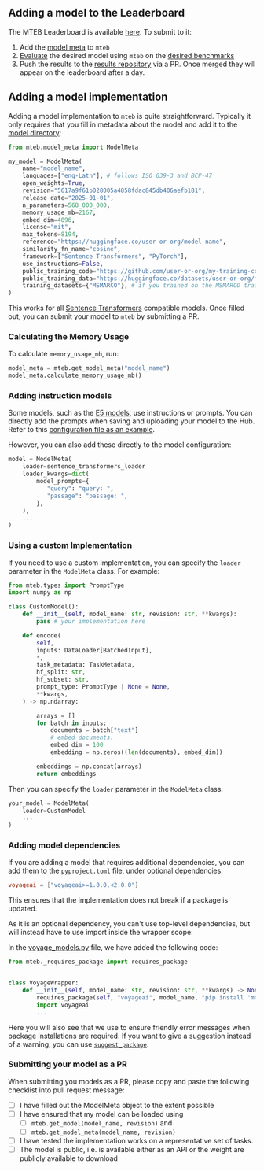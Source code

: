 ## Adding a model to the Leaderboard

The MTEB Leaderboard is available [here](https://huggingface.co/spaces/mteb/leaderboard). To submit to it:

1. Add the [model meta](#adding-a-model-implementation) to `mteb`
2. [Evaluate](./usage/get_started.md#evaluating-a-model) the desired model using `mteb` on the [desired benchmarks](./usage/selecting_tasks.md#selecting-a-benchmark)
3. Push the results to the [results repository](https://github.com/embeddings-benchmark/results) via a PR. Once merged they will appear on the leaderboard after a day.


## Adding a model implementation

Adding a model implementation to `mteb` is quite straightforward.
Typically it only requires that you fill in metadata about the model and add it to the [model directory](../mteb/models/model_implementations):

```python
from mteb.model_meta import ModelMeta

my_model = ModelMeta(
    name="model_name",
    languages=["eng-Latn"], # follows ISO 639-3 and BCP-47
    open_weights=True,
    revision="5617a9f61b028005a4858fdac845db406aefb181",
    release_date="2025-01-01",
    n_parameters=568_000_000,
    memory_usage_mb=2167,
    embed_dim=4096,
    license="mit",
    max_tokens=8194,
    reference="https://huggingface.co/user-or-org/model-name",
    similarity_fn_name="cosine",
    framework=["Sentence Transformers", "PyTorch"],
    use_instructions=False,
    public_training_code="https://github.com/user-or-org/my-training-code",
    public_training_data="https://huggingface.co/datasets/user-or-org/full-dataset",
    training_datasets={"MSMARCO"}, # if you trained on the MSMARCO training set
)
```

This works for all [Sentence Transformers](https://sbert.net) compatible models. Once filled out, you can submit your model to `mteb` by submitting a PR.


### Calculating the Memory Usage

To calculate `memory_usage_mb`, run:

```py
model_meta = mteb.get_model_meta("model_name")
model_meta.calculate_memory_usage_mb()
```

### Adding instruction models

Some models, such as the [E5 models](https://huggingface.co/intfloat/multilingual-e5-large-instruct), use instructions or prompts.
You can directly add the prompts when saving and uploading your model to the Hub. Refer to this [configuration file as an example](https://huggingface.co/Snowflake/snowflake-arctic-embed-m-v1.5/blob/3b5a16eaf17e47bd997da998988dce5877a57092/config_sentence_transformers.json).

However, you can also add these directly to the model configuration:

```python
model = ModelMeta(
    loader=sentence_transformers_loader
    loader_kwargs=dict(
        model_prompts={
           "query": "query: ",
           "passage": "passage: ",
        },
    ),
    ...
)
```

### Using a custom Implementation

If you need to use a custom implementation, you can specify the `loader` parameter in the `ModelMeta` class. For example:
```python
from mteb.types import PromptType
import numpy as np

class CustomModel():
    def __init__(self, model_name: str, revision: str, **kwargs):
        pass # your implementation here

    def encode(
        self,
        inputs: DataLoader[BatchedInput],
        *,
        task_metadata: TaskMetadata,
        hf_split: str,
        hf_subset: str,
        prompt_type: PromptType | None = None,
        **kwargs,
    ) -> np.ndarray:

        arrays = []
        for batch in inputs:
            documents = batch["text"]
            # embed documents:
            embed_dim = 100
            embedding = np.zeros((len(documents), embed_dim))

        embeddings = np.concat(arrays)
        return embeddings
```

Then you can specify the `loader` parameter in the `ModelMeta` class:

```python
your_model = ModelMeta(
    loader=CustomModel
    ...
)
```


### Adding model dependencies
If you are adding a model that requires additional dependencies, you can add them to the `pyproject.toml` file, under optional dependencies:

```toml
voyageai = ["voyageai>=1.0.0,<2.0.0"]
```

This ensures that the implementation does not break if a package is updated.

As it is an optional dependency, you can't use top-level dependencies, but will instead have to use import inside the wrapper scope:

In the [voyage_models.py](../mteb/models/voyage_models.py) file, we have added the following code:

```python
from mteb._requires_package import requires_package


class VoyageWrapper:
    def __init__(self, model_name: str, revision: str, **kwargs) -> None:
        requires_package(self, "voyageai", model_name, "pip install 'mteb[voyageai]'")
        import voyageai
        ...
```
Here you will also see that we use  to ensure friendly error messages when package installations are required.
If you want to give a suggestion instead of a warning, you can use [`suggest_package`](../mteb/_requires_package.py).

### Submitting your model as a PR

When submitting you models as a PR, please copy and paste the following checklist into pull request message:

- [ ] I have filled out the ModelMeta object to the extent possible
- [ ] I have ensured that my model can be loaded using
  - [ ] `mteb.get_model(model_name, revision)` and
  - [ ] `mteb.get_model_meta(model_name, revision)`
- [ ] I have tested the implementation works on a representative set of tasks.
- [ ] The model is public, i.e. is available either as an API or the weight are publicly available to download
